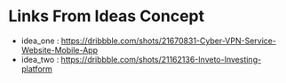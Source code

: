 # Links From Ideas Concept

- idea_one : https://dribbble.com/shots/21670831-Cyber-VPN-Service-Website-Mobile-App
- idea_two : https://dribbble.com/shots/21162136-Inveto-Investing-platform
